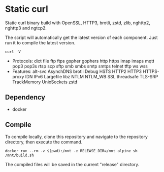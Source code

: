 # Static curl

Static curl binary build with OpenSSL, HTTP3, brotli, zstd, zlib, nghttp2, nghttp3 and ngtcp2.

The script will automatically get the latest version of each component. Just run it to compile the latest version.

`curl -V`
- Protocols: dict file ftp ftps gopher gophers http https imap imaps mqtt pop3 pop3s rtsp scp sftp smb smbs smtp smtps telnet tftp ws wss
- Features: alt-svc AsynchDNS brotli Debug HSTS HTTP2 HTTP3 HTTPS-proxy IDN IPv6 Largefile libz NTLM NTLM_WB SSL threadsafe TLS-SRP TrackMemory UnixSockets zstd

## Dependency

- docker

## Compile

To compile locally, clone this repository and navigate to the repository directory, then execute the command.  

`docker run --rm -v $(pwd):/mnt -e RELEASE_DIR=/mnt alpine sh /mnt/build.sh`

The compiled files will be saved in the current "release" directory.
